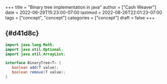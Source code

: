 +++
title = "Binary tree implementation in java"
author = ["Cash Weaver"]
date = 2022-06-29T15:23:00-07:00
lastmod = 2022-08-26T22:01:23-07:00
tags = ["concept", "concept"]
categories = ["concept"]
draft = false
+++

##  {#d41d8c}

```java
import java.lang.Math;
import java.util.Optional;
import java.util.ArrayList;

interface BinaryTree<T> {
   boolean add(T value);
   boolean remove(T value);
}
```
